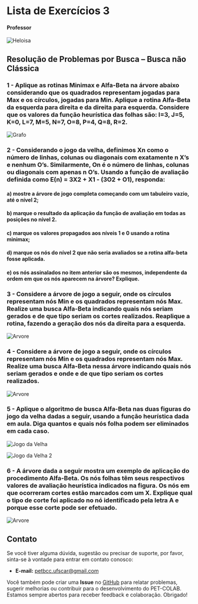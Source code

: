# Lista de Exercícios 3

#### Professor
![Heloisa](https://img.shields.io/badge/Heloisa-%2300599C.svg?style=for-the-badge&logo=GoogleScholar&logoColor=white)

## Resolução de Problemas por Busca – Busca não Clássica

### 1 - Aplique as rotinas Minimax e Alfa-Beta na árvore abaixo considerando que os quadrados representam jogadas para Max e os círculos, jogadas para Min. Aplique a rotina Alfa-Beta da esquerda para direita e da direita para esquerda. Considere que os valores da função heurística das folhas são: I=3, J=5, K=0, L=7, M=5, N=7, O=8, P=4, Q=8, R=2.

![Grafo](https://raw.githubusercontent.com/petbccufscar/.github/main/pet-colab/IA/imagem_2024-03-19_173831829.png)

### 2 - Considerando o jogo da velha, definimos Xn como o número de linhas, colunas ou diagonais com exatamente n X’s e nenhum O’s. Similarmente, On é o número de linhas, colunas ou diagonais com apenas n O’s. Usando a função de avaliação definida como E(n) = 3X2 + X1 - (3O2 + O1), responda:

#### a) mostre a árvore de jogo completa começando com um tabuleiro vazio, até o nível 2;

#### b) marque o resultado da aplicação da função de avaliação em todas as posições no nível 2.

#### c) marque os valores propagados aos níveis 1 e 0 usando a rotina minimax;

#### d) marque os nós do nível 2 que não seria avaliados se a rotina alfa-beta fosse aplicada.

#### e) os nós assinalados no item anterior são os mesmos, independente da ordem em que os nós aparecem na árvore? Explique.


### 3 - Considere a árvore de jogo a seguir, onde os círculos representam nós Min e os quadrados representam nós Max. Realize uma busca Alfa-Beta indicando quais nós seriam gerados e de que tipo seriam os cortes realizados. Reaplique a rotina, fazendo a geração dos nós da direita para a esquerda.

![Arvore](https://raw.githubusercontent.com/petbccufscar/.github/main/pet-colab/IA/imagem_2024-03-19_173847183.png)

### 4 - Considere a árvore de jogo a seguir, onde os círculos representam nós Min e os quadrados representam nós Max. Realize uma busca Alfa-Beta nessa árvore indicando quais nós seriam gerados e onde e de que tipo seriam os cortes realizados.

![Arvore](https://raw.githubusercontent.com/petbccufscar/.github/main/pet-colab/IA/imagem_2024-03-19_173914318.png)

### 5 - Aplique o algoritmo de busca Alfa-Beta nas duas figuras do jogo da velha dadas a seguir, usando a função heurística dada em aula. Diga quantos e quais nós folha podem ser eliminados em cada caso.

![Jogo da Velha](https://raw.githubusercontent.com/petbccufscar/.github/main/pet-colab/IA/imagem_2024-03-19_173935338.png)

![Jogo da Velha 2](https://raw.githubusercontent.com/petbccufscar/.github/main/pet-colab/IA/imagem_2024-03-19_174113425.png)

### 6 - A árvore dada a seguir mostra um exemplo de aplicação do procedimento Alfa-Beta. Os nós folhas têm seus respectivos valores de avaliação heurística indicados na figura. Os nós em que ocorreram cortes estão marcados com um X. Explique qual o tipo de corte foi aplicado no nó identificado pela letra A e porque esse corte pode ser efetuado.

![Arvore](https://raw.githubusercontent.com/petbccufscar/.github/main/pet-colab/IA/imagem_2024-03-19_174213916.png)

## Contato

Se você tiver alguma dúvida, sugestão ou precisar de suporte, por favor, sinta-se à vontade para entrar em contato conosco:

- **E-mail:** petbcc.ufscar@gmail.com

Você também pode criar uma **Issue** no [GitHub](https://github.com/petbccufscar/pet-colab/issues) para relatar problemas, sugerir melhorias ou contribuir para o desenvolvimento do PET-COLAB. Estamos sempre abertos para receber feedback e colaboração. Obrigado!